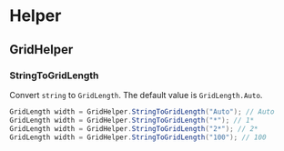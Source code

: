 # Helper
## GridHelper
### StringToGridLength
Convert `string` to `GridLength`. The default value is `GridLength.Auto`.

```csharp
GridLength width = GridHelper.StringToGridLength("Auto"); // Auto
GridLength width = GridHelper.StringToGridLength("*"); // 1*
GridLength width = GridHelper.StringToGridLength("2*"); // 2*
GridLength width = GridHelper.StringToGridLength("100"); // 100
```
